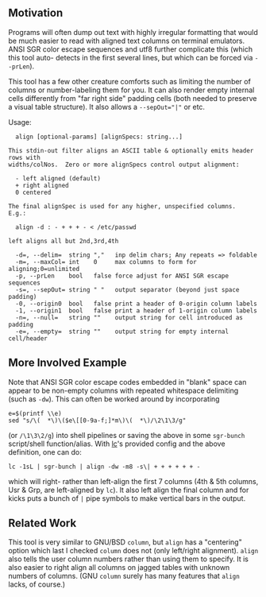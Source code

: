 Motivation
----------
Programs will often dump out text with highly irregular formatting that would be
much easier to read with aligned text columns on terminal emulators.  ANSI SGR
color escape sequences and utf8 further complicate this (which this tool auto-
detects in the first several lines, but which can be forced via `--prLen`).

This tool has a few other creature comforts such as limiting the number of
columns or number-labeling them for you.  It can also render empty internal
cells differently from "far right side" padding cells (both needed to preserve
a visual table structure).  It also allows a `--sepOut="|"` or etc.

Usage:
```
  align [optional-params] [alignSpecs: string...]

This stdin-out filter aligns an ASCII table & optionally emits header rows with
widths/colNos.  Zero or more alignSpecs control output alignment:

  - left aligned (default)
  + right aligned
  0 centered

The final alignSpec is used for any higher, unspecified columns.  E.g.:

  align -d : - + + + - < /etc/passwd

left aligns all but 2nd,3rd,4th

  -d=, --delim=  string ","   inp delim chars; Any repeats => foldable
  -m=, --maxCol= int    0     max columns to form for aligning;0=unlimited
  -p, --prLen    bool   false force adjust for ANSI SGR escape sequences
  -s=, --sepOut= string " "   output separator (beyond just space padding)
  -0, --origin0  bool   false print a header of 0-origin column labels
  -1, --origin1  bool   false print a header of 1-origin column labels
  -n=, --null=   string ""    output string for cell introduced as padding
  -e=, --empty=  string ""    output string for empty internal cell/header
```

More Involved Example
---------------------
Note that ANSI SGR color escape codes embedded in "blank" space can appear to be
non-empty columns with repeated whitespace delimiting (such as `-dw`).  This can
often be worked around by incorporating
```
e=$(printf \\e)
sed "s/\(  *\)\($e\[[0-9a-f;]*m\)\(  *\)/\2\1\3/g"
```
(or `/\1\3\2/g`) into shell pipelines or saving the above in some `sgr-bunch`
script/shell function/alias.  With [lc](https://github.com/c-blake/lc)'s
provided config and the above definition, one can do:
```
lc -1sL | sgr-bunch | align -dw -m8 -s\| + + + + + + -
```
which will right- rather than left-align the first 7 columns (4th & 5th columns,
Usr & Grp, are left-aligned by `lc`).  It also left align the final column and
for kicks puts a bunch of `|` pipe symbols to make vertical bars in the output.

Related Work
------------
This tool is very similar to GNU/BSD `column`, but `align` has a "centering"
option which last I checked `column` does not (only left/right alignment).
`align` also tells the user column numbers rather than using them to specify.
It is also easier to right align all columns on jagged tables with unknown
numbers of columns. (GNU `column` surely has many features that `align` lacks,
of course.)

